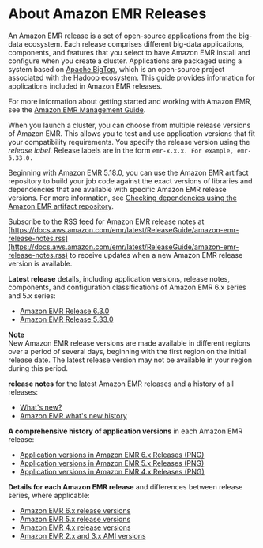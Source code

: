 # About Amazon EMR Releases<a name="emr-release-components"></a>

An Amazon EMR release is a set of open\-source applications from the big\-data ecosystem\. Each release comprises different big\-data applications, components, and features that you select to have Amazon EMR install and configure when you create a cluster\. Applications are packaged using a system based on [Apache BigTop](http://bigtop.apache.org/), which is an open\-source project associated with the Hadoop ecosystem\. This guide provides information for applications included in Amazon EMR releases\.

For more information about getting started and working with Amazon EMR, see the [Amazon EMR Management Guide](https://docs.aws.amazon.com/emr/latest/ManagementGuide/)\.

When you launch a cluster, you can choose from multiple release versions of Amazon EMR\. This allows you to test and use application versions that fit your compatibility requirements\. You specify the release version using the *release label*\. Release labels are in the form `emr-x.x.x. For example, emr-5.33.0.`

Beginning with Amazon EMR 5\.18\.0, you can use the Amazon EMR artifact repository to build your job code against the exact versions of libraries and dependencies that are available with specific Amazon EMR release versions\. For more information, see [Checking dependencies using the Amazon EMR artifact repository](emr-artifact-repository.md)\.

Subscribe to the RSS feed for Amazon EMR release notes at [https://docs.aws.amazon.com/emr/latest/ReleaseGuide/amazon-emr-release-notes.rss](https://docs.aws.amazon.com/emr/latest/ReleaseGuide/amazon-emr-release-notes.rss) to receive updates when a new Amazon EMR release version is available\.

**Latest release** details, including application versions, release notes, components, and configuration classifications of Amazon EMR 6\.x series and 5\.x series:
+ [Amazon EMR Release 6\.3\.0](emr-release-6x.md#emr-630-release)
+ [Amazon EMR Release 5\.33\.0](emr-release-5x.md#emr-5330-release)

**Note**  
New Amazon EMR release versions are made available in different regions over a period of several days, beginning with the first region on the initial release date\. The latest release version may not be available in your region during this period\.

**release notes** for the latest Amazon EMR releases and a history of all releases:
+ [What's new?](emr-whatsnew.md)
+ [Amazon EMR what's new history](emr-whatsnew-history.md)

**A comprehensive history of application versions** in each Amazon EMR release:
+ [Application versions in Amazon EMR 6\.x Releases \(PNG\)](https://docs.aws.amazon.com/emr/latest/ReleaseGuide/images/emr-releases-6x.png)
+ [Application versions in Amazon EMR 5\.x Releases \(PNG\)](https://docs.aws.amazon.com/emr/latest/ReleaseGuide/images/emr-releases-5x.png)
+ [Application versions in Amazon EMR 4\.x Releases \(PNG\)](https://docs.aws.amazon.com/emr/latest/ReleaseGuide/images/emr-releases-4x.png)

**Details for each Amazon EMR release** and differences between release series, where applicable:
+ [Amazon EMR 6\.x release versions](emr-release-6x.md)
+ [Amazon EMR 5\.x release versions](emr-release-5x.md)
+ [Amazon EMR 4\.x release versions](emr-release-4x.md)
+ [Amazon EMR 2\.x and 3\.x AMI versions](emr-release-3x.md)